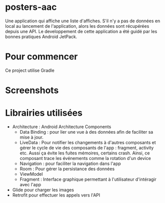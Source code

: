 # posters-aac

Une application qui affiche une liste d'affiches.
S'il n'y a pas de données en local au lancement de l'application, alors les données sont récupérées depuis une API. 
Le developpement de cette application a été guidé par les bonnes pratiques Android JetPack.

# Pour commencer
Ce project utilise Gradle

# Screenshots

# Librairies utilisées
* Architecture : Android Architecture Components
  * Data Binding : pour lier une vue à des données afin de faciliter sa mise à jour. 
  * LiveData : Pour notifier les changements à d'autres composants et gérer le cycle de vie des composants de l'app : fragment, activity etc. Aussi ça évite les fuites mémoires, certains crash. Ainsi, ce composant trace les événements comme la rotation d'un device
  * Navigation : pour faciliter la navigation dans l'app
  * Room : Pour gérer la persistance des données
  * ViewModel
  * Fragment : Interface graphique permettant à l'utilisateur d'intéragir avec l'app 
* Glide pour charger les images
* Retrofit pour effectuer les appels vers l'API

